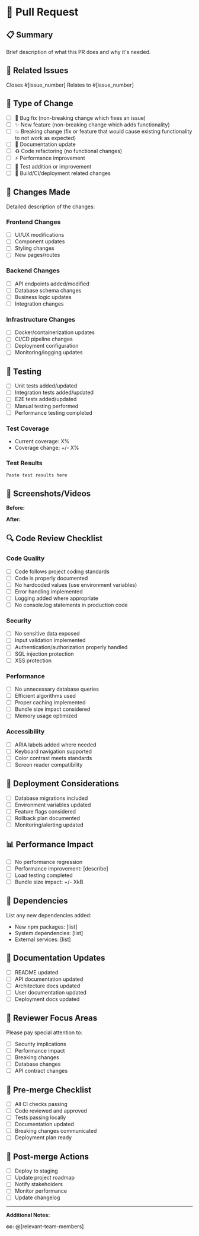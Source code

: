 # 🚀 Pull Request

## 📋 **Summary**
Brief description of what this PR does and why it's needed.

## 🔗 **Related Issues**
Closes #[issue_number]
Relates to #[issue_number]

## 🎯 **Type of Change**
- [ ] 🐛 Bug fix (non-breaking change which fixes an issue)
- [ ] ✨ New feature (non-breaking change which adds functionality)
- [ ] 💥 Breaking change (fix or feature that would cause existing functionality to not work as expected)
- [ ] 📝 Documentation update
- [ ] ♻️ Code refactoring (no functional changes)
- [ ] ⚡ Performance improvement
- [ ] 🧪 Test addition or improvement
- [ ] 🔧 Build/CI/deployment related changes

## 🔄 **Changes Made**
Detailed description of the changes:

### Frontend Changes
- [ ] UI/UX modifications
- [ ] Component updates
- [ ] Styling changes
- [ ] New pages/routes

### Backend Changes
- [ ] API endpoints added/modified
- [ ] Database schema changes
- [ ] Business logic updates
- [ ] Integration changes

### Infrastructure Changes
- [ ] Docker/containerization updates
- [ ] CI/CD pipeline changes
- [ ] Deployment configuration
- [ ] Monitoring/logging updates

## 🧪 **Testing**
- [ ] Unit tests added/updated
- [ ] Integration tests added/updated
- [ ] E2E tests added/updated
- [ ] Manual testing performed
- [ ] Performance testing completed

### Test Coverage
- Current coverage: X%
- Coverage change: +/- X%

### Test Results
```
Paste test results here
```

## 📸 **Screenshots/Videos**
<!-- If applicable, add screenshots or videos to help explain your changes -->

**Before:**
<!-- Screenshot/description of previous state -->

**After:**
<!-- Screenshot/description of new state -->

## 🔍 **Code Review Checklist**

### Code Quality
- [ ] Code follows project coding standards
- [ ] Code is properly documented
- [ ] No hardcoded values (use environment variables)
- [ ] Error handling implemented
- [ ] Logging added where appropriate
- [ ] No console.log statements in production code

### Security
- [ ] No sensitive data exposed
- [ ] Input validation implemented
- [ ] Authentication/authorization properly handled
- [ ] SQL injection protection
- [ ] XSS protection

### Performance
- [ ] No unnecessary database queries
- [ ] Efficient algorithms used
- [ ] Proper caching implemented
- [ ] Bundle size impact considered
- [ ] Memory usage optimized

### Accessibility
- [ ] ARIA labels added where needed
- [ ] Keyboard navigation supported
- [ ] Color contrast meets standards
- [ ] Screen reader compatibility

## 🚀 **Deployment Considerations**
- [ ] Database migrations included
- [ ] Environment variables updated
- [ ] Feature flags considered
- [ ] Rollback plan documented
- [ ] Monitoring/alerting updated

## 📊 **Performance Impact**
- [ ] No performance regression
- [ ] Performance improvement: [describe]
- [ ] Load testing completed
- [ ] Bundle size impact: +/- XkB

## 🔗 **Dependencies**
List any new dependencies added:
- New npm packages: [list]
- System dependencies: [list]
- External services: [list]

## 📝 **Documentation Updates**
- [ ] README updated
- [ ] API documentation updated
- [ ] Architecture docs updated
- [ ] User documentation updated
- [ ] Deployment docs updated

## 🎯 **Reviewer Focus Areas**
Please pay special attention to:
- [ ] Security implications
- [ ] Performance impact
- [ ] Breaking changes
- [ ] Database changes
- [ ] API contract changes

## 🚦 **Pre-merge Checklist**
- [ ] All CI checks passing
- [ ] Code reviewed and approved
- [ ] Tests passing locally
- [ ] Documentation updated
- [ ] Breaking changes communicated
- [ ] Deployment plan ready

## 🔄 **Post-merge Actions**
- [ ] Deploy to staging
- [ ] Update project roadmap
- [ ] Notify stakeholders
- [ ] Monitor performance
- [ ] Update changelog

---

**Additional Notes:**
<!-- Any additional information that reviewers should know -->

**cc:** @[relevant-team-members] 